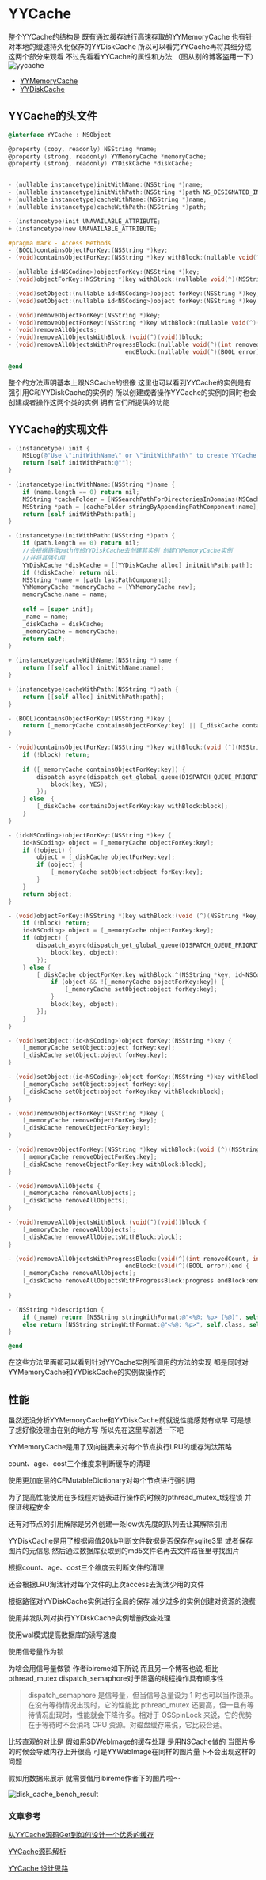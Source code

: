 # YYCache

整个YYCache的结构是 既有通过缓存进行高速存取的YYMemoryCache 也有针对本地的缓速持久化保存的YYDiskCache 所以可以看完YYCache再将其细分成这两个部分来观看 不过先看看YYCache的属性和方法 （图从别的博客盗用一下）![yycache](/Users/guomanli/Downloads/yycache.jpg)

* [YYMemoryCache]()
* [YYDiskCache]()

## YYCache的头文件

```objective-c
@interface YYCache : NSObject

@property (copy, readonly) NSString *name;
@property (strong, readonly) YYMemoryCache *memoryCache;
@property (strong, readonly) YYDiskCache *diskCache;


- (nullable instancetype)initWithName:(NSString *)name;
- (nullable instancetype)initWithPath:(NSString *)path NS_DESIGNATED_INITIALIZER;
+ (nullable instancetype)cacheWithName:(NSString *)name;
+ (nullable instancetype)cacheWithPath:(NSString *)path;

- (instancetype)init UNAVAILABLE_ATTRIBUTE;
+ (instancetype)new UNAVAILABLE_ATTRIBUTE;

#pragma mark - Access Methods
- (BOOL)containsObjectForKey:(NSString *)key;
- (void)containsObjectForKey:(NSString *)key withBlock:(nullable void(^)(NSString *key, BOOL contains))block;

- (nullable id<NSCoding>)objectForKey:(NSString *)key;
- (void)objectForKey:(NSString *)key withBlock:(nullable void(^)(NSString *key, id<NSCoding> object))block;

- (void)setObject:(nullable id<NSCoding>)object forKey:(NSString *)key;
- (void)setObject:(nullable id<NSCoding>)object forKey:(NSString *)key withBlock:(nullable void(^)(void))block;

- (void)removeObjectForKey:(NSString *)key;
- (void)removeObjectForKey:(NSString *)key withBlock:(nullable void(^)(NSString *key))block;
- (void)removeAllObjects;
- (void)removeAllObjectsWithBlock:(void(^)(void))block;
- (void)removeAllObjectsWithProgressBlock:(nullable void(^)(int removedCount, int totalCount))progress
                                 endBlock:(nullable void(^)(BOOL error))end;

@end
```

整个的方法声明基本上跟NSCache的很像 这里也可以看到YYCache的实例是有强引用C和YYDiskCache的实例的 所以创建或者操作YYCache的实例的同时也会创建或者操作这两个类的实例 拥有它们所提供的功能

## YYCache的实现文件

```objective-c
- (instancetype) init {
    NSLog(@"Use \"initWithName\" or \"initWithPath\" to create YYCache instance.");
    return [self initWithPath:@""];
}

- (instancetype)initWithName:(NSString *)name {
    if (name.length == 0) return nil;
    NSString *cacheFolder = [NSSearchPathForDirectoriesInDomains(NSCachesDirectory, NSUserDomainMask, YES) firstObject];
    NSString *path = [cacheFolder stringByAppendingPathComponent:name];
    return [self initWithPath:path];
}

- (instancetype)initWithPath:(NSString *)path {
    if (path.length == 0) return nil;
    //会根据路径path传给YYDiskCache去创建其实例 创建YYMemoryCache实例
    //并将其强引用
    YYDiskCache *diskCache = [[YYDiskCache alloc] initWithPath:path];
    if (!diskCache) return nil;
    NSString *name = [path lastPathComponent];
    YYMemoryCache *memoryCache = [YYMemoryCache new];
    memoryCache.name = name;
    
    self = [super init];
    _name = name;
    _diskCache = diskCache;
    _memoryCache = memoryCache;
    return self;
}

+ (instancetype)cacheWithName:(NSString *)name {
    return [[self alloc] initWithName:name];
}

+ (instancetype)cacheWithPath:(NSString *)path {
    return [[self alloc] initWithPath:path];
}

- (BOOL)containsObjectForKey:(NSString *)key {
    return [_memoryCache containsObjectForKey:key] || [_diskCache containsObjectForKey:key];
}

- (void)containsObjectForKey:(NSString *)key withBlock:(void (^)(NSString *key, BOOL contains))block {
    if (!block) return;
    
    if ([_memoryCache containsObjectForKey:key]) {
        dispatch_async(dispatch_get_global_queue(DISPATCH_QUEUE_PRIORITY_DEFAULT, 0), ^{
            block(key, YES);
        });
    } else  {
        [_diskCache containsObjectForKey:key withBlock:block];
    }
}

- (id<NSCoding>)objectForKey:(NSString *)key {
    id<NSCoding> object = [_memoryCache objectForKey:key];
    if (!object) {
        object = [_diskCache objectForKey:key];
        if (object) {
            [_memoryCache setObject:object forKey:key];
        }
    }
    return object;
}

- (void)objectForKey:(NSString *)key withBlock:(void (^)(NSString *key, id<NSCoding> object))block {
    if (!block) return;
    id<NSCoding> object = [_memoryCache objectForKey:key];
    if (object) {
        dispatch_async(dispatch_get_global_queue(DISPATCH_QUEUE_PRIORITY_DEFAULT, 0), ^{
            block(key, object);
        });
    } else {
        [_diskCache objectForKey:key withBlock:^(NSString *key, id<NSCoding> object) {
            if (object && ![_memoryCache objectForKey:key]) {
                [_memoryCache setObject:object forKey:key];
            }
            block(key, object);
        }];
    }
}

- (void)setObject:(id<NSCoding>)object forKey:(NSString *)key {
    [_memoryCache setObject:object forKey:key];
    [_diskCache setObject:object forKey:key];
}

- (void)setObject:(id<NSCoding>)object forKey:(NSString *)key withBlock:(void (^)(void))block {
    [_memoryCache setObject:object forKey:key];
    [_diskCache setObject:object forKey:key withBlock:block];
}

- (void)removeObjectForKey:(NSString *)key {
    [_memoryCache removeObjectForKey:key];
    [_diskCache removeObjectForKey:key];
}

- (void)removeObjectForKey:(NSString *)key withBlock:(void (^)(NSString *key))block {
    [_memoryCache removeObjectForKey:key];
    [_diskCache removeObjectForKey:key withBlock:block];
}

- (void)removeAllObjects {
    [_memoryCache removeAllObjects];
    [_diskCache removeAllObjects];
}

- (void)removeAllObjectsWithBlock:(void(^)(void))block {
    [_memoryCache removeAllObjects];
    [_diskCache removeAllObjectsWithBlock:block];
}

- (void)removeAllObjectsWithProgressBlock:(void(^)(int removedCount, int totalCount))progress
                                 endBlock:(void(^)(BOOL error))end {
    [_memoryCache removeAllObjects];
    [_diskCache removeAllObjectsWithProgressBlock:progress endBlock:end];
    
}

- (NSString *)description {
    if (_name) return [NSString stringWithFormat:@"<%@: %p> (%@)", self.class, self, _name];
    else return [NSString stringWithFormat:@"<%@: %p>", self.class, self];
}

@end
```

在这些方法里面都可以看到针对YYCache实例所调用的方法的实现 都是同时对YYMemoryCache和YYDiskCache的实例做操作的

## 性能

虽然还没分析YYMemoryCache和YYDiskCache前就说性能感觉有点早 可是想了想好像没理由在别的地方写 所以先在这里写剧透一下吧

YYMemoryCache是用了双向链表来对每个节点执行LRU的缓存淘汰策略

count、age、cost三个维度来判断缓存的清理

使用更加底层的CFMutableDictionary对每个节点进行强引用

为了提高性能使用在多线程对链表进行操作的时候的pthread_mutex_t线程锁 并保证线程安全

还有对节点的引用解除是另外创建一条low优先度的队列去让其解除引用

 YYDiskCache是用了根据阙值20kb判断文件数据是否保存在sqlite3里 或者保存图片的元信息 然后通过数据库获取到的md5文件名再去文件路径里寻找图片

根据count、age、cost三个维度去判断文件的清理

还会根据LRU淘汰针对每个文件的上次access去淘汰少用的文件

根据路径对YYDiskCache实例进行全局的保存 减少过多的实例创建对资源的浪费

使用并发队列对执行YYDiskCache实例增删改查处理

使用wal模式提高数据库的读写速度

使用信号量作为锁

为啥会用信号量做锁 作者ibireme如下所说 而且另一个博客也说 相比pthread_mutex dispatch_semaphore对于阻塞的线程操作具有顺序性

> dispatch_semaphore 是信号量，但当信号总量设为 1 时也可以当作锁来。在没有等待情况出现时，它的性能比 pthread_mutex 还要高，但一旦有等待情况出现时，性能就会下降许多。相对于 OSSpinLock 来说，它的优势在于等待时不会消耗 CPU 资源。对磁盘缓存来说，它比较合适。

比较直观的对比是 假如用SDWebImage的缓存处理 是用NSCache做的 当图片多的时候会导致内存上升很高 可是YYWebImage在同样的图片量下不会出现这样的问题 

假如用数据来展示 就需要借用ibireme作者下的图片啦～

![disk_cache_bench_result](/Users/guomanli/Downloads/disk_cache_bench_result.png)

### 文章参考

[从YYCache源码Get到如何设计一个优秀的缓存](https://lision.me/yycache/)

[YYCache源码解析](https://knightsj.github.io/2018/01/23/YYCache%20源码解析/)

[YYCache 设计思路](https://blog.ibireme.com/2015/10/26/yycache/)